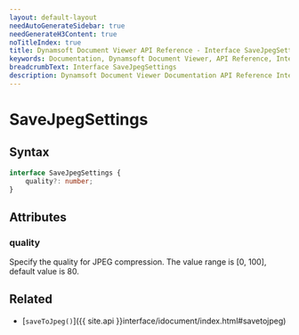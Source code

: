 ```yaml
---
layout: default-layout
needAutoGenerateSidebar: true
needGenerateH3Content: true
noTitleIndex: true
title: Dynamsoft Document Viewer API Reference - Interface SaveJpegSettings
keywords: Documentation, Dynamsoft Document Viewer, API Reference, Interface SaveJpegSettings
breadcrumbText: Interface SaveJpegSettings
description: Dynamsoft Document Viewer Documentation API Reference Interface SaveJpegSettings Page
---
```


# SaveJpegSettings

## Syntax

```typescript
interface SaveJpegSettings {
    quality?: number; 
}
```

## Attributes

### quality

Specify the quality for JPEG compression. The value range is [0, 100], default value is 80.

## Related

- [`saveToJpeg()`]({{ site.api }}interface/idocument/index.html#savetojpeg)